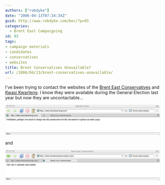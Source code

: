 ```yaml
---
authors: ["robdyke"]
date: "2006-04-13T07:34:34Z"
guid: http://www.robdyke.com/bec/?p=93
categories:
  - Brent East Campaigning
id: 93
tags:
- campaign materials
- candidates
- conservatives
- websites
title: Brent Conservatives Unavailable?
url: /2006/04/13/brent-conservatives-unavailable/
---
```

I've been trying to contact the websites of the [Brent East Conservatives](http://www.brenteastconservatives.com/) and [Kwasi Kwarteng](http://www.kwasikwarteng.com/). I know they were available during the General Election last year but now they are uncontactable...

<a id="p91" rel="attachment" class="imagelink" title="kwasi kwarteng www com" href="http://www.robdyke.com/bec/?attachment_id=91"><img id="image91" alt="kwasi kwarteng www com" src="/pubfiles/2006/04/kk_con_website_12apr.jpg" /></a>

and

<a title="Brent East Conservatives unavailable dot com" class="imagelink" rel="attachment" id="p92" href="http://www.robdyke.com/bec/?attachment_id=92"><img alt="Brent East Conservatives unavailable dot com" id="image92" src="/pubfiles/2006/04/be_con_website_12apr.jpg" /></a>